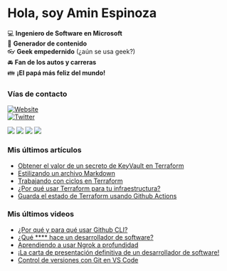 # Hola, soy Amin Espinoza

:computer: **Ingeniero de Software en Microsoft**  
:pencil: **Generador de contenido**  
:eyeglasses: **Geek empedernido** (¿aún se usa geek?)  
:oncoming_automobile: **Fan de los autos y carreras**  
:family: **¡El papá más feliz del mundo!**

### Vías de contacto

[![Website](https://img.shields.io/badge/aminespinoza.com-up-green?style=for-the-badge)][website]  
[![Twitter](https://img.shields.io/twitter/follow/aminespinoza?color=blue&label=s%C3%ADgueme%20en%20Twitter&style=for-the-badge)][twitter]

[<img src="https://img.icons8.com/doodle/48/000000/youtube--v1.png"/>][youtube]
[<img src="https://img.icons8.com/doodle/48/000000/linkedin--v2.png"/>][linkedin]
[<img src="https://img.icons8.com/doodle/48/000000/instagram-new.png"/>][instagram]
[<img src="https://img.icons8.com/doodle/48/000000/facebook-circled.png"/>][facebook]

### Mis últimos artículos
<!-- BLOG-POST-LIST:START -->
- [Obtener el valor de un secreto de KeyVault en Terraform](http://aminespinoza.com/obtener-el-valor-de-un-secreto-de-keyvault-en-terraform/)
- [Estilizando un archivo Markdown](http://aminespinoza.com/estilizando-un-archivo-markdown/)
- [Trabajando con ciclos en Terraform](http://aminespinoza.com/trabajando-con-ciclos-en-terraform/)
- [¿Por qué usar Terraform para tu infraestructura?](http://aminespinoza.com/por-que-usar-terraform-para-tu-infraestructura/)
- [Guarda el estado de Terraform usando Github Actions](http://aminespinoza.com/crear-una-cuenta-de-azure-storage-y-usarla-para-el-estado-de-terraform-con-github-actions/)
<!-- BLOG-POST-LIST:END -->

### Mis últimos videos
<!-- YOUTUBE:START -->
- [¿Por qué y para qué usar Github CLI?](https://www.youtube.com/watch?v=EDOoUSbXin8)
- [¿Qué **** hace un desarrollador de software?](https://www.youtube.com/watch?v=H6e19XoihBo)
- [Aprendiendo a usar Ngrok a profundidad](https://www.youtube.com/watch?v=YA_xMQOIZo0)
- [¡La carta de presentación definitiva de un desarrollador de software!](https://www.youtube.com/watch?v=Fik86by17OY)
- [Control de versiones con Git en VS Code](https://www.youtube.com/watch?v=uHEJoEDzQ-w)
<!-- YOUTUBE:END -->

[website]: https://aminespinoza.com/
[twitter]: https://twitter.com/aminespinoza
[youtube]: https://www.youtube.com/c/AminEspinoza
[linkedin]: https://www.linkedin.com/in/amin-espinoza-71b24661/
[instagram]: https://www.instagram.com/aminespinoza10/
[facebook]: https://www.facebook.com/aminespinoza
